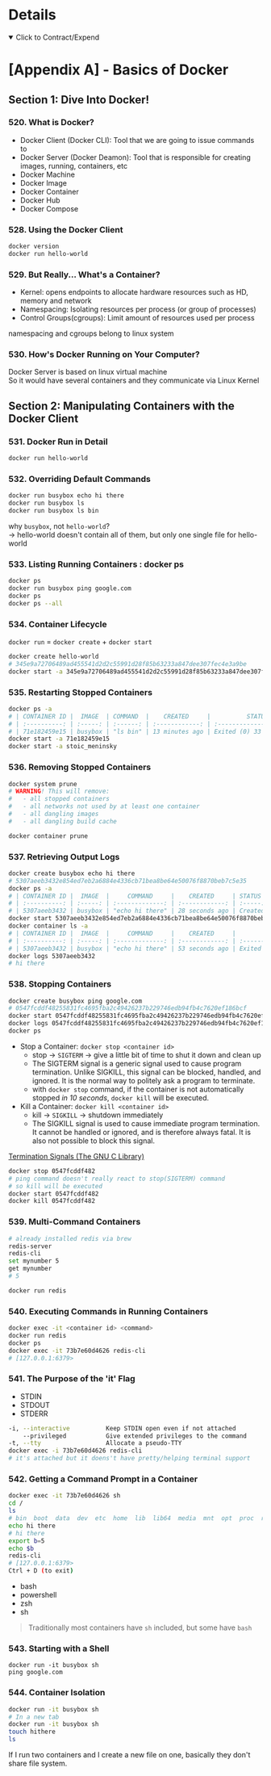 # Details

<details open> 
  <summary>Click to Contract/Expend</summary>

# [Appendix A] - Basics of Docker

## Section 1: Dive Into Docker!

### 520. What is Docker?

- Docker Client (Docker CLI): Tool that we are going to issue commands to
- Docker Server (Docker Deamon): Tool that is responsible for creating images, running, containers, etc
- Docker Machine
- Docker Image
- Docker Container
- Docker Hub
- Docker Compose

### 528. Using the Docker Client

```sh
docker version
docker run hello-world
```

### 529. But Really... What's a Container?

- Kernel: opens endpoints to allocate hardware resources such as HD, memory and network
- Namespacing: Isolating resources per process (or group of processes)
- Control Groups(cgroups): Limit amount of resources used per process

namespacing and cgroups belong to linux system

### 530. How's Docker Running on Your Computer?

Docker Server is based on linux virtual machine\
So it would have several containers and they communicate via Linux Kernel

## Section 2: Manipulating Containers with the Docker Client

### 531. Docker Run in Detail

```sh
docker run hello-world
```

### 532. Overriding Default Commands

```sh
docker run busybox echo hi there
docker run busybox ls
docker run busybox ls bin
```

why `busybox`, not `hello-world`?\
-> hello-world doesn't contain all of them, but only one single file for hello-world

### 533. Listing Running Containers : docker ps

```sh
docker ps
docker run busybox ping google.com
docker ps
docker ps --all
```

### 534. Container Lifecycle

`docker run` = `docker create` + `docker start`

```sh
docker create hello-world
# 345e9a72706489ad455541d2d2c55991d28f85b63233a847dee307fec4e3a9be
docker start -a 345e9a72706489ad455541d2d2c55991d28f85b63233a847dee307fec4e3a9be
```

### 535. Restarting Stopped Containers

```sh
docker ps -a
# | CONTAINER ID |  IMAGE  | COMMAND  |    CREATED     |          STATUS           |     PORTS      | NAMES |
# | :----------: | :-----: | :------: | :------------: | :-----------------------: | :------------: | :---: |
# | 71e182459e15 | busybox | "ls bin" | 13 minutes ago | Exited (0) 33 seconds ago | stoic_meninsky |       |
docker start -a 71e182459e15
docker start -a stoic_meninsky
```

### 536. Removing Stopped Containers

```sh
docker system prune
# WARNING! This will remove:
#   - all stopped containers
#   - all networks not used by at least one container
#   - all dangling images
#   - all dangling build cache

docker container prune
```

### 537. Retrieving Output Logs

```sh
docker create busybox echo hi there
# 5307aeeb3432e854ed7eb2a6884e4336cb71bea8be64e50076f8870beb7c5e35
docker ps -a
# | CONTAINER ID |  IMAGE  |     COMMAND     |    CREATED     | STATUS  | PORTS |     NAMES     |
# | :----------: | :-----: | :-------------: | :------------: | :-----: | :---: | :-----------: |
# | 5307aeeb3432 | busybox | "echo hi there" | 28 seconds ago | Created |       | peaceful_benz |
docker start 5307aeeb3432e854ed7eb2a6884e4336cb71bea8be64e50076f8870beb7c5e35
docker container ls -a
# | CONTAINER ID |  IMAGE  |     COMMAND     |    CREATED     |          STATUS          | PORTS |     NAMES     |
# | :----------: | :-----: | :-------------: | :------------: | :----------------------: | :---: | :-----------: |
# | 5307aeeb3432 | busybox | "echo hi there" | 53 seconds ago | Exited (0) 2 seconds ago |       | peaceful_benz |
docker logs 5307aeeb3432
# hi there
```

### 538. Stopping Containers

```sh
docker create busybox ping google.com
# 0547fcddf48255831fc4695fba2c49426237b229746edb94fb4c7620ef186bcf
docker start 0547fcddf48255831fc4695fba2c49426237b229746edb94fb4c7620ef186bcf
docker logs 0547fcddf48255831fc4695fba2c49426237b229746edb94fb4c7620ef186bcf
docker ps
```

- Stop a Container: `docker stop <container id>`
  - stop -> `SIGTERM` -> give a little bit of time to shut it down and clean up
  - The SIGTERM signal is a generic signal used to cause program termination. Unlike SIGKILL, this signal can be blocked, handled, and ignored. It is the normal way to politely ask a program to terminate.
  - with `docker stop` command, if the container is not automatically stopped _in 10 seconds_, `docker kill` will be executed.
- Kill a Container: `docker kill <container id>`
  - kill -> `SIGKILL` -> shutdown immediately
  - The SIGKILL signal is used to cause immediate program termination. It cannot be handled or ignored, and is therefore always fatal. It is also not possible to block this signal.

[Termination Signals (The GNU C Library)](https://www.gnu.org/software/libc/manual/html_node/Termination-Signals.html)

```sh
docker stop 0547fcddf482
# ping command doesn't really react to stop(SIGTERM) command
# so kill will be executed
docker start 0547fcddf482
docker kill 0547fcddf482
```

### 539. Multi-Command Containers

```sh
# already installed redis via brew
redis-server
redis-cli
set mynumber 5
get mynumber
# 5
```

```sh
docker run redis
```

### 540. Executing Commands in Running Containers

```sh
docker exec -it <container id> <command>
docker run redis
docker ps
docker exec -it 73b7e60d4626 redis-cli
# [127.0.0.1:6379>
```

### 541. The Purpose of the 'it' Flag

- STDIN
- STDOUT
- STDERR

```sh
-i, --interactive          Keep STDIN open even if not attached
    --privileged           Give extended privileges to the command
-t, --tty                  Allocate a pseudo-TTY
docker exec -i 73b7e60d4626 redis-cli
# it's attached but it doens't have pretty/helping terminal support
```

### 542. Getting a Command Prompt in a Container

```sh
docker exec -it 73b7e60d4626 sh
cd /
ls
# bin  boot  data  dev  etc  home  lib  lib64  media  mnt  opt  proc  root  run  sbin  srv  sys  tmp  usr  var
echo hi there
# hi there
export b=5
echo $b
redis-cli
# [127.0.0.1:6379>
Ctrl + D (to exit)
```

- bash
- powershell
- zsh
- sh

> Traditionally most containers have `sh` included, but some have `bash`

### 543. Starting with a Shell

```
docker run -it busybox sh
ping google.com
```

### 544. Container Isolation

```sh
docker run -it busybox sh
# In a new tab
docker run -it busybox sh
touch hithere
ls
```

If I run two containers and I create a new file on one, basically they don't share file system.

</details>
